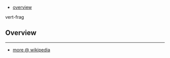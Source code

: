 * [overview](#overview)

vert-frag

## Overview <a name="overview"></a>

---

* [more @ wikipedia](https://en.wikipedia.org/wiki/Shader)